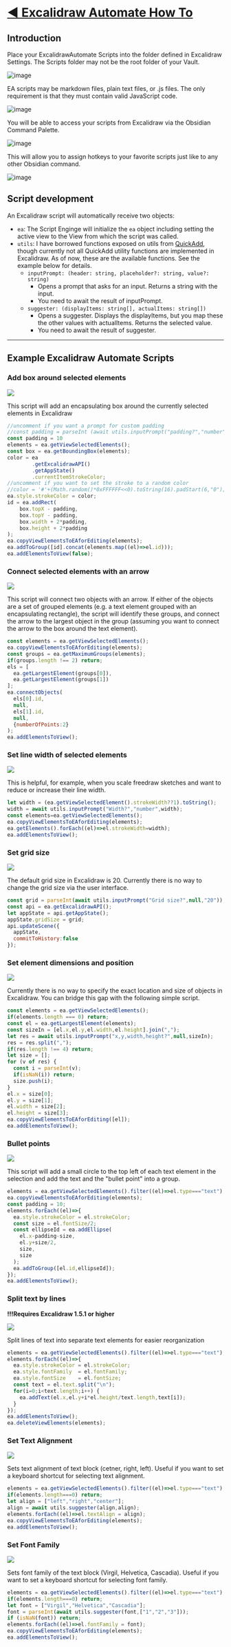# [◀ Excalidraw Automate How To](./readme.md)

## Introduction
Place your ExcalidrawAutomate Scripts into the folder defined in Excalidraw Settings. The Scripts folder may not be the root folder of your Vault.

![image](https://user-images.githubusercontent.com/14358394/145673547-b4f57d01-3643-40f9-abfd-14c3bfa5ab93.png)

EA scripts may be markdown files, plain text files, or .js files. The only requirement is that they must contain valid JavaScript code. 

![image](https://user-images.githubusercontent.com/14358394/145673674-bb59f227-8eea-43dc-83b8-4d750e1920a8.png)

You will be able to access your scripts from Excalidraw via the Obsidian Command Palette. 

![image](https://user-images.githubusercontent.com/14358394/145673652-6b1713e2-edc8-4bc8-8246-3f8df8a4b273.png)

This will allow you to assign hotkeys to your favorite scripts just like to any other Obsidian command. 

![image](https://user-images.githubusercontent.com/14358394/145673633-83b6c969-cead-429b-9721-fd047f980279.png)

## Script development
An Excalidraw script will automatically receive two objects:
- `ea`: The Script Enginge will initialize the `ea` object including setting the active view to the View from which the script was called.
- `utils`: I have borrowed functions exposed on utils from [QuickAdd](https://github.com/chhoumann/quickadd/blob/master/docs/QuickAddAPI.md), though currently not all QuickAdd utility functions are implemented in Excalidraw. As of now, these are the available functions. See the example below for details.
  - `inputPrompt: (header: string, placeholder?: string, value?: string)`
    - Opens a prompt that asks for an input. Returns a string with the input.
    - You need to await the result of inputPrompt. 
  - `suggester: (displayItems: string[], actualItems: string[])`
    - Opens a suggester. Displays the displayItems, but you map these the other values with actualItems. Returns the selected value.
    - You need to await the result of suggester.

---------

## Example Excalidraw Automate Scripts

### Add box around selected elements

![](https://raw.githubusercontent.com/zsviczian/obsidian-excalidraw-plugin/master/images/scripts-box-elements.jpg)

This script will add an encapsulating box around the currently selected elements in Excalidraw
```javascript
//uncomment if you want a prompt for custom padding
//const padding = parseInt (await utils.inputPrompt("padding?","number","10"));
const padding = 10
elements = ea.getViewSelectedElements();
const box = ea.getBoundingBox(elements);
color = ea
        .getExcalidrawAPI()
        .getAppState()
        .currentItemStrokeColor;
//uncomment if you want to set the stroke to a random color
//color = '#'+(Math.random()*0xFFFFFF<<0).toString(16).padStart(6,"0");
ea.style.strokeColor = color;
id = ea.addRect(
	box.topX - padding,
	box.topY - padding,
	box.width + 2*padding,
	box.height + 2*padding
);
ea.copyViewElementsToEAforEditing(elements);
ea.addToGroup([id].concat(elements.map((el)=>el.id)));
ea.addElementsToView(false);
```

### Connect selected elements with an arrow

![](https://raw.githubusercontent.com/zsviczian/obsidian-excalidraw-plugin/master/images/scripts-connect-elements.jpg)

This script will connect two objects with an arrow. If either of the objects are a set of grouped elements (e.g. a text element grouped with an encapsulating rectangle), the script will identify these groups, and connect the arrow to the largest object in the group (assuming you want to connect the arrow to the box around the text element).
```javascript
const elements = ea.getViewSelectedElements();
ea.copyViewElementsToEAforEditing(elements);
const groups = ea.getMaximumGroups(elements);
if(groups.length !== 2) return;
els = [ 
  ea.getLargestElement(groups[0]),
  ea.getLargestElement(groups[1])
];
ea.connectObjects(
  els[0].id,
  null,
  els[1].id,
  null, 
  {numberOfPoints:2}
);
ea.addElementsToView();
```

### Set line width of selected elements

![](https://raw.githubusercontent.com/zsviczian/obsidian-excalidraw-plugin/master/images/scripts-stroke-width.jpg)

This is helpful, for example, when you scale freedraw sketches and want to reduce or increase their line width.
```javascript
let width = (ea.getViewSelectedElement().strokeWidth??1).toString();
width = await utils.inputPrompt("Width?","number",width);
const elements=ea.getViewSelectedElements();
ea.copyViewElementsToEAforEditing(elements);
ea.getElements().forEach((el)=>el.strokeWidth=width);
ea.addElementsToView();
```

### Set grid size

![](https://raw.githubusercontent.com/zsviczian/obsidian-excalidraw-plugin/master/images/scripts-grid.jpg)

The default grid size in Excalidraw is 20. Currently there is no way to change the grid size via the user interface. 
```javascript
const grid = parseInt(await utils.inputPrompt("Grid size?",null,"20"));
const api = ea.getExcalidrawAPI();
let appState = api.getAppState();
appState.gridSize = grid;
api.updateScene({
  appState,
  commitToHistory:false
});
```

### Set element dimensions and position

![](https://raw.githubusercontent.com/zsviczian/obsidian-excalidraw-plugin/master/images/scripts-dimensions.jpg)

Currently there is no way to specify the exact location and size of objects in Excalidraw. You can bridge this gap with the following simple script.
```javascript
const elements = ea.getViewSelectedElements();
if(elements.length === 0) return;
const el = ea.getLargestElement(elements);
const sizeIn = [el.x,el.y,el.width,el.height].join(",");
let res = await utils.inputPrompt("x,y,width,height?",null,sizeIn);
res = res.split(",");
if(res.length !== 4) return;
let size = [];
for (v of res) {
  const i = parseInt(v);
  if(isNaN(i)) return;
  size.push(i);
}
el.x = size[0];
el.y = size[1];
el.width = size[2];
el.height = size[3];
ea.copyViewElementsToEAforEditing([el]);
ea.addElementsToView();
```

### Bullet points

![](https://raw.githubusercontent.com/zsviczian/obsidian-excalidraw-plugin/master/images/scripts-bullet-point.jpg)

This script will add a small circle to the top left of each text element in the selection and add the text and the "bullet point" into a group.
```javascript
elements = ea.getViewSelectedElements().filter((el)=>el.type==="text");
ea.copyViewElementsToEAforEditing(elements);
const padding = 10;
elements.forEach((el)=>{
  ea.style.strokeColor = el.strokeColor;
  const size = el.fontSize/2;
  const ellipseId = ea.addEllipse(
    el.x-padding-size,
    el.y+size/2,
    size,
    size
  );
  ea.addToGroup([el.id,ellipseId]);
});
ea.addElementsToView();
```

### Split text by lines
**!!!Requires Excalidraw 1.5.1 or higher**

![](https://raw.githubusercontent.com/zsviczian/obsidian-excalidraw-plugin/master/images/scripts-split-lines.jpg)

Split lines of text into separate text elements for easier reorganization
```javascript
elements = ea.getViewSelectedElements().filter((el)=>el.type==="text");
elements.forEach((el)=>{
  ea.style.strokeColor = el.strokeColor;
  ea.style.fontFamily  = el.fontFamily;
  ea.style.fontSize    = el.fontSize;
  const text = el.text.split("\n");
  for(i=0;i<text.length;i++) {
	ea.addText(el.x,el.y+i*el.height/text.length,text[i]);
  }
});
ea.addElementsToView();
ea.deleteViewElements(elements);
```

### Set Text Alignment

![](https://raw.githubusercontent.com/zsviczian/obsidian-excalidraw-plugin/master/images/scripts-text-align.jpg)

Sets text alignment of text block (cetner, right, left). Useful if you want to set a keyboard shortcut for selecting text alignment.
```javascript
elements = ea.getViewSelectedElements().filter((el)=>el.type==="text");
if(elements.length===0) return;
let align = ["left","right","center"];
align = await utils.suggester(align,align);
elements.forEach((el)=>el.textAlign = align);
ea.copyViewElementsToEAforEditing(elements);
ea.addElementsToView();
```

### Set Font Family

![](https://raw.githubusercontent.com/zsviczian/obsidian-excalidraw-plugin/master/images/scripts-font-family.jpg)

Sets font family of the text block (Virgil, Helvetica, Cascadia). Useful if you want to set a keyboard shortcut for selecting font family.
```javascript
elements = ea.getViewSelectedElements().filter((el)=>el.type==="text");
if(elements.length===0) return;
let font = ["Virgil","Helvetica","Cascadia"];
font = parseInt(await utils.suggester(font,["1","2","3"]));
if (isNaN(font)) return;
elements.forEach((el)=>el.fontFamily = font);
ea.copyViewElementsToEAforEditing(elements);
ea.addElementsToView();
```